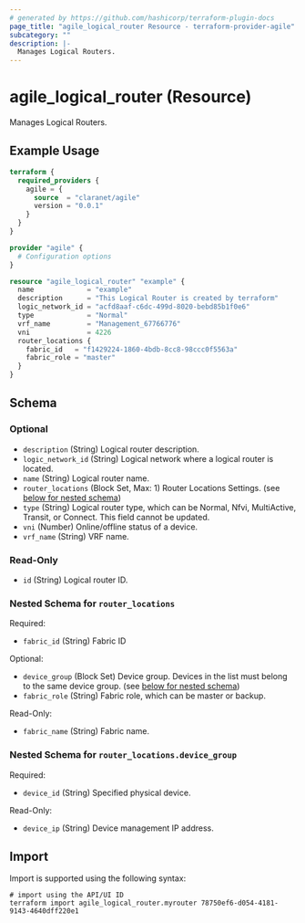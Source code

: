 ```yaml
---
# generated by https://github.com/hashicorp/terraform-plugin-docs
page_title: "agile_logical_router Resource - terraform-provider-agile"
subcategory: ""
description: |-
  Manages Logical Routers.
---
```


# agile_logical_router (Resource)

Manages Logical Routers.

## Example Usage

```terraform
terraform {
  required_providers {
    agile = {
      source  = "claranet/agile"
      version = "0.0.1"
    }
  }
}

provider "agile" {
  # Configuration options
}

resource "agile_logical_router" "example" {
  name             = "example"
  description      = "This Logical Router is created by terraform"
  logic_network_id = "acfd8aaf-c6dc-499d-8020-bebd85b1f0e6"
  type             = "Normal"
  vrf_name         = "Management_67766776"
  vni              = 4226
  router_locations {
    fabric_id   = "f1429224-1860-4bdb-8cc8-98ccc0f5563a"
    fabric_role = "master"
  }
}
```

<!-- schema generated by tfplugindocs -->
## Schema

### Optional

- `description` (String) Logical router description.
- `logic_network_id` (String) Logical network where a logical router is located.
- `name` (String) Logical router name.
- `router_locations` (Block Set, Max: 1) Router Locations Settings. (see [below for nested schema](#nestedblock--router_locations))
- `type` (String) Logical router type, which can be Normal, Nfvi, MultiActive, Transit, or Connect. This field cannot be updated.
- `vni` (Number) Online/offline status of a device.
- `vrf_name` (String) VRF name.

### Read-Only

- `id` (String) Logical router ID.

<a id="nestedblock--router_locations"></a>
### Nested Schema for `router_locations`

Required:

- `fabric_id` (String) Fabric ID

Optional:

- `device_group` (Block Set) Device group. Devices in the list must belong to the same device group. (see [below for nested schema](#nestedblock--router_locations--device_group))
- `fabric_role` (String) Fabric role, which can be master or backup.

Read-Only:

- `fabric_name` (String) Fabric name.

<a id="nestedblock--router_locations--device_group"></a>
### Nested Schema for `router_locations.device_group`

Required:

- `device_id` (String) Specified physical device.

Read-Only:

- `device_ip` (String) Device management IP address.

## Import

Import is supported using the following syntax:

```shell
# import using the API/UI ID
terraform import agile_logical_router.myrouter 78750ef6-d054-4181-9143-4640dff220e1
```

